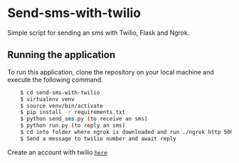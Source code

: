 # Send-sms-with-twilio
Simple script for sending an sms with Twilio, Flask and Ngrok.


## Running the application
To run this application, clone the repository on your local machine and execute the following command.
```sh
    $ cd send-sms-with-twilio
    $ virtualenv venv
    $ source venv/bin/activate
    $ pip install -r requirements.txt
    $ python send_sms.py (to receive an sms)
    $ python run.py (to reply an sms)
    $ cd into folder where ngrok is downloaded and run ./ngrok http 5000
    $ Send a message to twilio number and await reply
```

Create an account with twilio [`here`](https://www.twilio.com/)

